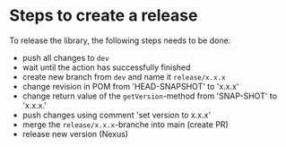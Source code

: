 # Steps to create a release

To release the library, the following steps needs to be done:

* push all changes to `dev` 
* wait until the action has successfully finished
* create new branch from `dev` and name it `release/x.x.x`
* change revision in POM from 'HEAD-SNAPSHOT' to 'x.x.x'
* change return value of the `getVersion`-method from 'SNAP-SHOT' to 'x.x.x.'
* push changes using comment 'set version to x.x.x'
* merge the `release/x.x.x`-branche into main (create PR) 
* release new version (Nexus)